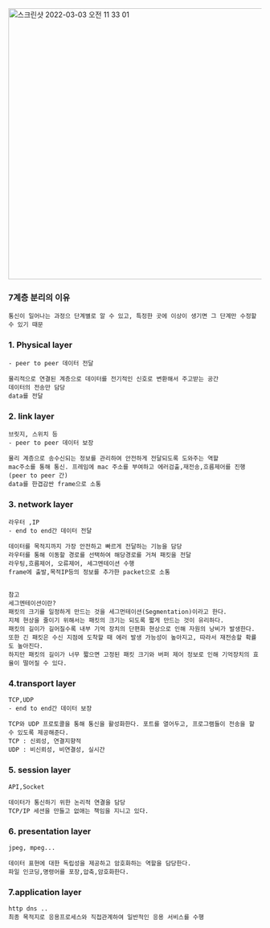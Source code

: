 <img width="539" alt="스크린샷 2022-03-03 오전 11 33 01" src="https://user-images.githubusercontent.com/62214428/156485161-563140ad-3da6-4e4b-80ae-6ecccdcaa1c9.png">

### 7계층 분리의 이유
```
통신이 일어나는 과정으 단계별로 알 수 있고, 특정한 곳에 이상이 생기면 그 단계만 수정할 수 있기 때문
```

### 1. Physical layer
```
- peer to peer 데이터 전달

물리적으로 연결된 계층으로 데이터를 전기적인 신호로 변환해서 주고받는 공간
데이터의 전송만 담당
data를 전달
```

### 2. link layer
```
브릿지, 스위치 등
- peer to peer 데이터 보장

물리 계층으로 송수신되는 정보를 관리하여 안전하게 전달되도록 도와주는 역할
mac주소를 통해 통신. 프레임에 mac 주소를 부여하고 에러검출,재전송,흐름제어를 진행 (peer to peer 간)
data를 한겹감싼 frame으로 소통
```

### 3. network layer
```
라우터 ,IP
- end to end간 데이터 전달

데이터를 목적지까지 가장 안전하고 빠르게 전달하는 기능을 담당
라우터를 통해 이동할 경로를 선택하여 해당경로를 거쳐 패킷을 전달
라우팅,흐름제어, 오류제어, 세그멘테이션 수행
frame에 출발,목적IP등의 정보를 추가한 packet으로 소통


참고
세그멘테이션이란?
패킷의 크기를 일정하게 만드는 것을 세그먼테이션(Segmentation)이라고 한다. 
지체 현상을 줄이기 위해서는 패킷의 크기는 되도록 짧게 만드는 것이 유리하다.
패킷의 길이가 길어질수록 내부 기억 장치의 단편화 현상으로 인해 자원의 낭비가 발생한다. 
또한 긴 패킷은 수신 지점에 도착할 때 에러 발생 가능성이 높아지고, 따라서 재전송할 확률도 높아진다. 
하지만 패킷의 길이가 너무 짧으면 고정된 패킷 크기와 버퍼 제어 정보로 인해 기억장치의 효율이 떨어질 수 있다.
```

### 4.transport layer
```
TCP,UDP
- end to end간 데이터 보장

TCP와 UDP 프로토콜을 통해 통신을 활성화한다. 포트를 열어두고, 프로그램들이 전송을 할 수 있도록 제공해준다.
TCP : 신뢰성, 연결지향적
UDP : 비신뢰성, 비연결성, 실시간
```

### 5. session layer
```
API,Socket

데이터가 통신하기 위한 논리적 연결을 담당
TCP/IP 세션을 만들고 없애는 책임을 지니고 있다.
```

### 6. presentation layer
```
jpeg, mpeg...

데이터 표현에 대한 독립성을 제공하고 암호화하는 역할을 담당한다.
파일 인코딩,명령어를 포장,압축,암호화한다.
```

### 7.application layer
```
http dns .. 
최종 목적지로 응용프로세스와 직접관계하여 일반적인 응용 서비스를 수행
```

